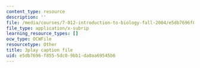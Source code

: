 ```yaml
---
content_type: resource
description: ''
file: /media/courses/7-012-introduction-to-biology-fall-2004/e5db7696f8555dc09bb1da0aa69545b6_PVv4ST8NZaA.vtt
file_type: application/x-subrip
learning_resource_types: []
ocw_type: OCWFile
resourcetype: Other
title: 3play caption file
uid: e5db7696-f855-5dc0-9bb1-da0aa69545b6
---
```

